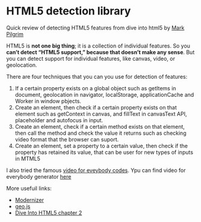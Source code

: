 # HTML5 detection library
Quick review of detecting HTML5 features from dive into html5 by [Mark Pilgrim](https://en.wikipedia.org/wiki/Mark_Pilgrim)

 HTML5 is **not one big thing**; it is a collection of individual features. 
 So you **can’t detect “HTML5 support,” because that doesn’t make any sense**. But you can detect support for individual features, like canvas, video, or geolocation.

There are four techniques that you can you use for detection of features:

1. If a certain property exists on a global object such as getItems in document, geolocation in navigator, localStorage, applicationCache and Worker in window pbjects.
2. Create an element, then check if a certain property exists on that element such as getContext in canvas, and fillText in canvasText API, placeholder and autofocus in input.
3. Create an element, check if a certain method exists on that element, then call the method and check the value it returns such as checking video format that the browser can suport.
4. Create an element, set a property to a certain value, then check if the property has retained its value, that can be user for new types of inputs in MTML5


I also tried the famous [video for eveybody codes](http://camendesign.com/code/video_for_everybody). Ypu can find video for everybody generator [here](http://v4e.thewikies.com/)

More usefuil links:

* [Modernizer](https://modernizr.com/)
* [geo.js](https://code.google.com/archive/p/geo-location-javascript/)
* [ Dive Into HTML5 chapter 2](http://diveintohtml5.info/detect.html)
